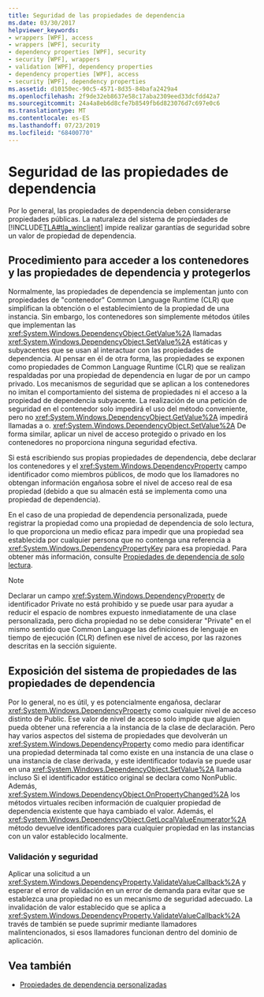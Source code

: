 ```yaml
---
title: Seguridad de las propiedades de dependencia
ms.date: 03/30/2017
helpviewer_keywords:
- wrappers [WPF], access
- wrappers [WPF], security
- dependency properties [WPF], security
- security [WPF], wrappers
- validation [WPF], dependency properties
- dependency properties [WPF], access
- security [WPF], dependency properties
ms.assetid: d10150ec-90c5-4571-8d35-84bafa2429a4
ms.openlocfilehash: 2f9de32eb8637e58c17aba2309eed33dcfdd42a7
ms.sourcegitcommit: 24a4a8eb6d8cfe7b8549fb6d823076d7c697e0c6
ms.translationtype: MT
ms.contentlocale: es-ES
ms.lasthandoff: 07/23/2019
ms.locfileid: "68400770"
---
```

# <a name="dependency-property-security"></a>Seguridad de las propiedades de dependencia
Por lo general, las propiedades de dependencia deben considerarse propiedades públicas. La naturaleza del sistema de propiedades de [!INCLUDE[TLA#tla_winclient](../../../../includes/tlasharptla-winclient-md.md)] impide realizar garantías de seguridad sobre un valor de propiedad de dependencia.  

<a name="AccessSecurity"></a>   
## <a name="access-and-security-of-wrappers-and-dependency-properties"></a>Procedimiento para acceder a los contenedores y las propiedades de dependencia y protegerlos  
 Normalmente, las propiedades de dependencia se implementan junto con propiedades de "contenedor" Common Language Runtime (CLR) que simplifican la obtención o el establecimiento de la propiedad de una instancia. Sin embargo, los contenedores son simplemente métodos útiles que implementan las <xref:System.Windows.DependencyObject.GetValue%2A> llamadas <xref:System.Windows.DependencyObject.SetValue%2A> estáticas y subyacentes que se usan al interactuar con las propiedades de dependencia. Al pensar en él de otra forma, las propiedades se exponen como propiedades de Common Language Runtime (CLR) que se realizan respaldadas por una propiedad de dependencia en lugar de por un campo privado. Los mecanismos de seguridad que se aplican a los contenedores no imitan el comportamiento del sistema de propiedades ni el acceso a la propiedad de dependencia subyacente. La realización de una petición de seguridad en el contenedor solo impedirá el uso del método conveniente, pero no <xref:System.Windows.DependencyObject.GetValue%2A> impedirá llamadas a o. <xref:System.Windows.DependencyObject.SetValue%2A> De forma similar, aplicar un nivel de acceso protegido o privado en los contenedores no proporciona ninguna seguridad efectiva.  
  
 Si está escribiendo sus propias propiedades de dependencia, debe declarar los contenedores y el <xref:System.Windows.DependencyProperty> campo identificador como miembros públicos, de modo que los llamadores no obtengan información engañosa sobre el nivel de acceso real de esa propiedad (debido a que su almacén está se implementa como una propiedad de dependencia).  
  
 En el caso de una propiedad de dependencia personalizada, puede registrar la propiedad como una propiedad de dependencia de solo lectura, lo que proporciona un medio eficaz para impedir que una propiedad sea establecida por cualquier persona que no contenga una referencia a <xref:System.Windows.DependencyPropertyKey> para esa propiedad. Para obtener más información, consulte [Propiedades de dependencia de solo lectura](read-only-dependency-properties.md).  
  
> [!NOTE]
>  Declarar un campo <xref:System.Windows.DependencyProperty> de identificador Private no está prohibido y se puede usar para ayudar a reducir el espacio de nombres expuesto inmediatamente de una clase personalizada, pero dicha propiedad no se debe considerar "Private" en el mismo sentido que Common Language las definiciones de lenguaje en tiempo de ejecución (CLR) definen ese nivel de acceso, por las razones descritas en la sección siguiente.  
  
<a name="PropertySystemExposure"></a>   
## <a name="property-system-exposure-of-dependency-properties"></a>Exposición del sistema de propiedades de las propiedades de dependencia  
 Por lo general, no es útil, y es potencialmente engañosa, declarar <xref:System.Windows.DependencyProperty> como cualquier nivel de acceso distinto de Public. Ese valor de nivel de acceso solo impide que alguien pueda obtener una referencia a la instancia de la clase de declaración. Pero hay varios aspectos del sistema de propiedades que devolverán un <xref:System.Windows.DependencyProperty> como medio para identificar una propiedad determinada tal como existe en una instancia de una clase o una instancia de clase derivada, y este identificador todavía se puede usar en una <xref:System.Windows.DependencyObject.SetValue%2A> llamada incluso Si el identificador estático original se declara como NonPublic. Además, <xref:System.Windows.DependencyObject.OnPropertyChanged%2A> los métodos virtuales reciben información de cualquier propiedad de dependencia existente que haya cambiado el valor. Además, el <xref:System.Windows.DependencyObject.GetLocalValueEnumerator%2A> método devuelve identificadores para cualquier propiedad en las instancias con un valor establecido localmente.  
  
### <a name="validation-and-security"></a>Validación y seguridad  
 Aplicar una solicitud a un <xref:System.Windows.DependencyProperty.ValidateValueCallback%2A> y esperar el error de validación en un error de demanda para evitar que se establezca una propiedad no es un mecanismo de seguridad adecuado. La invalidación de valor establecido que se aplica a <xref:System.Windows.DependencyProperty.ValidateValueCallback%2A> través de también se puede suprimir mediante llamadores malintencionados, si esos llamadores funcionan dentro del dominio de aplicación.  
  
## <a name="see-also"></a>Vea también

- [Propiedades de dependencia personalizadas](custom-dependency-properties.md)
